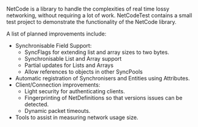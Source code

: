 NetCode is a library to handle the complexities of real time lossy networking, without requiring a lot of work.
NetCodeTest contains a small test project to demonstrate the functionality of the NetCode library.

A list of planned improvements include:
- Synchronisable Field Support:
  - SyncFlags for extending list and array sizes to two bytes.
  - Synchronisable List and Array support
  - Partial updates for Lists and Arrays
  - Allow references to objects in other SyncPools
- Automatic registration of Synchronisers and Entities using Attributes.
- Client/Connection improvements:
  - Light security for authenticating clients.
  - Fingerprinting of NetDefinitions so that versions issues can be detected.
  - Dynamic packet timeouts.
- Tools to assist in measuring network usage size.